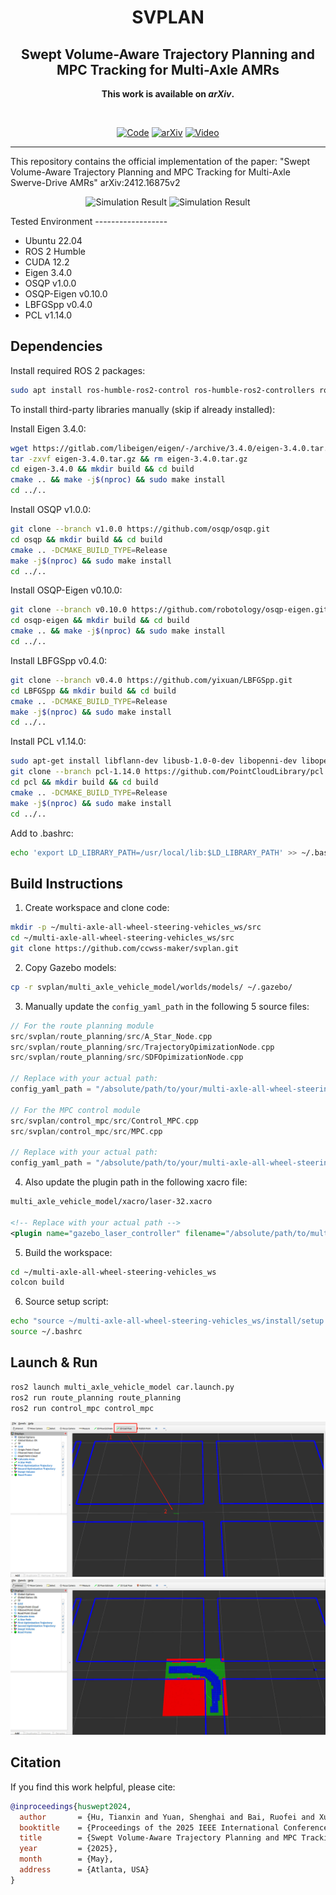 <div align="center">
  <h1>SVPLAN</h1>
  <h2>Swept Volume-Aware Trajectory Planning and MPC Tracking for Multi-Axle AMRs</h2>
  <p><strong>This work is available on <i>arXiv</i>.</strong></p>
  <br>

  [![Code](https://img.shields.io/badge/Code-GitHub-blue?logo=github)](https://github.com/ccwss-maker/svplan)
  [![arXiv](https://img.shields.io/badge/arXiv-2412.16875-b31b1b.svg)](https://arxiv.org/abs/2412.16875)
  [![Video](https://img.shields.io/badge/Video-YouTube-red?logo=youtube)](https://youtu.be/LU1L7FAnooU)
</div>

---
This repository contains the official implementation of the paper:
"Swept Volume-Aware Trajectory Planning and MPC Tracking for Multi-Axle Swerve-Drive AMRs"
arXiv:2412.16875v2
<p align="center">
  <img src="images/1.gif" alt="Simulation Result">
  <img src="images/2.gif" alt="Simulation Result">
</p>
Tested Environment
------------------

- Ubuntu 22.04
- ROS 2 Humble
- CUDA 12.2
- Eigen 3.4.0
- OSQP v1.0.0
- OSQP-Eigen v0.10.0
- LBFGSpp v0.4.0
- PCL v1.14.0

Dependencies
------------

Install required ROS 2 packages:

```bash
sudo apt install ros-humble-ros2-control ros-humble-ros2-controllers ros-humble-controller-manager ros-humble-xacro ros-humble-gazebo-ros-pkgs ros-humble-gazebo-ros2-control wget
```

To install third-party libraries manually (skip if already installed):

Install Eigen 3.4.0:
```bash
wget https://gitlab.com/libeigen/eigen/-/archive/3.4.0/eigen-3.4.0.tar.gz
tar -zxvf eigen-3.4.0.tar.gz && rm eigen-3.4.0.tar.gz
cd eigen-3.4.0 && mkdir build && cd build
cmake .. && make -j$(nproc) && sudo make install
cd ../..
```

Install OSQP v1.0.0:
```bash
git clone --branch v1.0.0 https://github.com/osqp/osqp.git
cd osqp && mkdir build && cd build
cmake .. -DCMAKE_BUILD_TYPE=Release
make -j$(nproc) && sudo make install
cd ../..
```

Install OSQP-Eigen v0.10.0:
```bash
git clone --branch v0.10.0 https://github.com/robotology/osqp-eigen.git
cd osqp-eigen && mkdir build && cd build
cmake .. && make -j$(nproc) && sudo make install
cd ../..
```

Install LBFGSpp v0.4.0:
```bash
git clone --branch v0.4.0 https://github.com/yixuan/LBFGSpp.git
cd LBFGSpp && mkdir build && cd build
cmake .. -DCMAKE_BUILD_TYPE=Release
make -j$(nproc) && sudo make install
cd ../..
```

Install PCL v1.14.0:
```bash
sudo apt-get install libflann-dev libusb-1.0-0-dev libopenni-dev libopenni2-dev libboost-all-dev libeigen3-dev clang-format libqhull-dev libpcap-dev freeglut3-dev libpng-dev libglew-dev
git clone --branch pcl-1.14.0 https://github.com/PointCloudLibrary/pcl.git
cd pcl && mkdir build && cd build
cmake .. -DCMAKE_BUILD_TYPE=Release
make -j$(nproc) && sudo make install
cd ../..
```

Add to .bashrc:
```bash
echo 'export LD_LIBRARY_PATH=/usr/local/lib:$LD_LIBRARY_PATH' >> ~/.bashrc
```

Build Instructions
------------------

1. Create workspace and clone code:
```bash
mkdir -p ~/multi-axle-all-wheel-steering-vehicles_ws/src
cd ~/multi-axle-all-wheel-steering-vehicles_ws/src
git clone https://github.com/ccwss-maker/svplan.git
```

2. Copy Gazebo models:
```bash
cp -r svplan/multi_axle_vehicle_model/worlds/models/ ~/.gazebo/
```

3. Manually update the `config_yaml_path` in the following 5 source files:

```cpp
// For the route planning module
src/svplan/route_planning/src/A_Star_Node.cpp
src/svplan/route_planning/src/TrajectoryOpimizationNode.cpp
src/svplan/route_planning/src/SDFOpimizationNode.cpp

// Replace with your actual path:
config_yaml_path = "/absolute/path/to/your/multi-axle-all-wheel-steering-vehicles_ws/src/route_planning/config/route_planning_config.yaml";

// For the MPC control module
src/svplan/control_mpc/src/Control_MPC.cpp
src/svplan/control_mpc/src/MPC.cpp

// Replace with your actual path:
config_yaml_path = "/absolute/path/to/your/multi-axle-all-wheel-steering-vehicles_ws/src/control_mpc/config/size.yaml";
```

4. Also update the plugin path in the following xacro file:

```xml
multi_axle_vehicle_model/xacro/laser-32.xacro

<!-- Replace with your actual path -->
<plugin name="gazebo_laser_controller" filename="/absolute/path/to/multi-axle-all-wheel-steering-vehicles_ws/install/gazebo_ros_velodyne_changed/lib/libgazebo_ros_velodyne_changed.so"/>
```

5. Build the workspace:
```bash
cd ~/multi-axle-all-wheel-steering-vehicles_ws
colcon build
```

6. Source setup script:
```bash
echo "source ~/multi-axle-all-wheel-steering-vehicles_ws/install/setup.bash" >> ~/.bashrc
source ~/.bashrc
```

Launch & Run
------------

```bash
ros2 launch multi_axle_vehicle_model car.launch.py
ros2 run route_planning route_planning
ros2 run control_mpc control_mpc
```
![Simulation Result](images/1.jpg)
![Simulation Result](images/2.jpg)


Citation
--------

If you find this work helpful, please cite:
```bibtex
@inproceedings{huswept2024,
  author       = {Hu, Tianxin and Yuan, Shenghai and Bai, Ruofei and Xu, Xinghang},
  booktitle    = {Proceedings of the 2025 IEEE International Conference on Robotics and Automation (ICRA)},
  title        = {Swept Volume-Aware Trajectory Planning and MPC Tracking for Multi-Axle Swerve-Drive AMRs},
  year         = {2025},
  month        = {May},
  address      = {Atlanta, USA}
}
```
